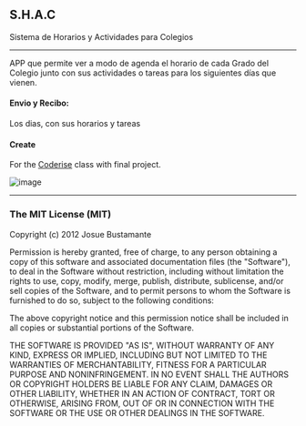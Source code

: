 ## S.H.A.C
Sistema de Horarios y Actividades para Colegios

---

APP que permite ver a modo de agenda el horario de cada Grado del Colegio
junto con sus actividades o tareas para los siguientes días que vienen.

#### Envio y Recibo:
  Los dias, con sus horarios y tareas

#### Create
  For the [Coderise](http://coderise.org) class with final project.

![image](http://servermine.com.ar/images/logo-shac.png)

---

### The MIT License (MIT)
Copyright (c) 2012 Josue Bustamante

Permission is hereby granted, free of charge, to any person obtaining a copy of this software and associated documentation files (the "Software"), to deal in the Software without restriction, including without limitation the rights to use, copy, modify, merge, publish, distribute, sublicense, and/or sell copies of the Software, and to permit persons to whom the Software is furnished to do so, subject to the following conditions:

The above copyright notice and this permission notice shall be included in all copies or substantial portions of the Software.

THE SOFTWARE IS PROVIDED "AS IS", WITHOUT WARRANTY OF ANY KIND, EXPRESS OR IMPLIED, INCLUDING BUT NOT LIMITED TO THE WARRANTIES OF MERCHANTABILITY, FITNESS FOR A PARTICULAR PURPOSE AND NONINFRINGEMENT. IN NO EVENT SHALL THE AUTHORS OR COPYRIGHT HOLDERS BE LIABLE FOR ANY CLAIM, DAMAGES OR OTHER LIABILITY, WHETHER IN AN ACTION OF CONTRACT, TORT OR OTHERWISE, ARISING FROM, OUT OF OR IN CONNECTION WITH THE SOFTWARE OR THE USE OR OTHER DEALINGS IN THE SOFTWARE.